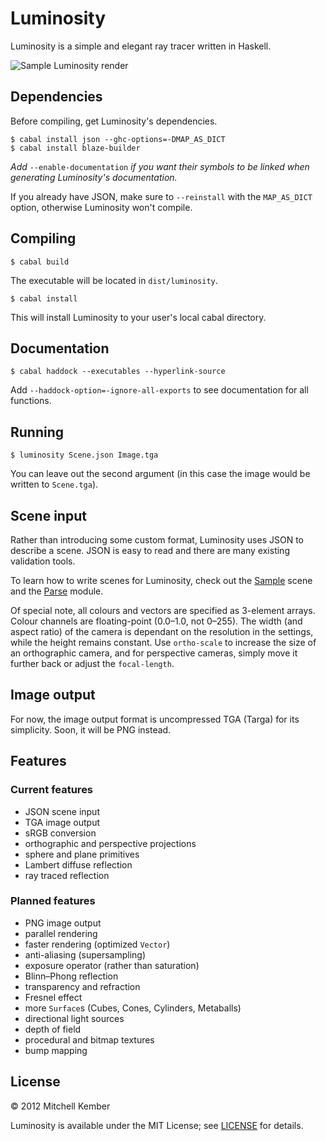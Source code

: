 # Luminosity

Luminosity is a simple and elegant ray tracer written in Haskell.

![Sample Luminosity render](http://i.imgur.com/y1a0A.png)

## Dependencies

Before compiling, get Luminosity's dependencies.

	$ cabal install json --ghc-options=-DMAP_AS_DICT
	$ cabal install blaze-builder

_Add_ `--enable-documentation` _if you want their symbols to be linked when generating Luminosity's documentation._

If you already have JSON, make sure to `--reinstall` with the `MAP_AS_DICT` option, otherwise Luminosity won't compile.

## Compiling

	$ cabal build

The executable will be located in `dist/luminosity`.

	$ cabal install

This will install Luminosity to your user's local cabal directory.

## Documentation

	$ cabal haddock --executables --hyperlink-source

Add `--haddock-option=-ignore-all-exports` to see documentation for all functions.

## Running

	$ luminosity Scene.json Image.tga

You can leave out the second argument (in this case the image would be written to `Scene.tga`).

## Scene input

Rather than introducing some custom format, Luminosity uses JSON to describe a scene. JSON is easy to read and there are many existing validation tools.

To learn how to write scenes for Luminosity, check out the [Sample][] scene and the [Parse][] module.

Of special note, all colours and vectors are specified as 3-element arrays. Colour channels are floating-point (0.0–1.0, not 0–255). The width (and aspect ratio) of the camera is dependant on the resolution in the settings, while the height remains constant. Use `ortho-scale` to increase the size of an orthographic camera, and for perspective cameras, simply move it further back or adjust the `focal-length`.

[Sample]: Sample.json
[Parse]: src/Luminosity/Parse.hs

## Image output

For now, the image output format is uncompressed TGA (Targa) for its simplicity. Soon, it will be PNG instead.

## Features

### Current features

- JSON scene input
- TGA image output
- sRGB conversion
- orthographic and perspective projections
- sphere and plane primitives
- Lambert diffuse reflection
- ray traced reflection

### Planned features

- PNG image output
- parallel rendering
- faster rendering (optimized `Vector`)
- anti-aliasing (supersampling)
- exposure operator (rather than saturation)
- Blinn–Phong reflection
- transparency and refraction
- Fresnel effect
- more `Surface`s (Cubes, Cones, Cylinders, Metaballs)
- directional light sources
- depth of field
- procedural and bitmap textures
- bump mapping

## License

© 2012 Mitchell Kember

Luminosity is available under the MIT License; see [LICENSE](LICENSE.md) for details.
